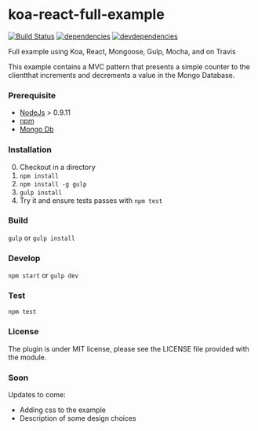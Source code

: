 # koa-react-full-example

[![Build Status][travis.img]][travis.url]
[![dependencies][deps.img]][deps.url]
[![devdependencies][devdeps.img]][devdeps.url]

Full example using Koa, React, Mongoose, Gulp, Mocha, and on Travis

This example contains a MVC pattern that presents a simple counter to the clientthat increments and decrements a value in the Mongo Database.

### Prerequisite

* [NodeJs](http://nodejs.org/download/) > 0.9.11
* [npm](https://www.npmjs.org/)
* [Mongo Db](http://www.mongodb.org/downloads)

### Installation

0. Checkout in a directory
0. `npm install`
0. `npm install -g gulp`
0. `gulp install`
0. Try it and ensure tests passes with `npm test`

### Build

`gulp` or `gulp install`

### Develop

`npm start` or `gulp dev`

### Test

`npm test`


### License

The plugin is under MIT license, please see the LICENSE file provided with the module.

### Soon

Updates to come:

 - Adding css to the example
 - Description of some design choices

[travis.img]: https://api.travis-ci.org/dozoisch/koa-react-full-example.png
[travis.url]: https://travis-ci.org/dozoisch/koa-react-full-example
[deps.img]: https://david-dm.org/dozoisch/koa-react-full-example.png
[deps.url]: https://david-dm.org/dozoisch/koa-react-full-example
[devdeps.img]: https://david-dm.org/dozoisch/koa-react-full-example/dev-status.png
[devdeps.url]: https://david-dm.org/dozoisch/koa-react-full-example#info=devDependencies
